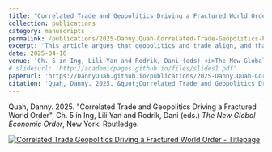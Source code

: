 ```yaml
---
title: "Correlated Trade and Geopolitics Driving a Fractured World Order"
collection: publications
category: manuscripts
permalink: /publications/2025-Danny.Quah-Correlated-Trade-Geopolitics-Fractured-Order-NEO
excerpt: 'This article argues that geopolitics and trade align, and that it is a fallacy that they provide a balance through working in opposition.'
date: 2025-04-16
venue: 'Ch. 5 in Ing, Lili Yan and Rodrik, Dani (eds) <i>The New Global Economic Order</i>'
# slidesurl: 'http://academicpages.github.io/files/slides1.pdf'
paperurl: 'https://DannyQuah.github.io/publications/2025-Danny.Quah-Correlated-Trade-Geopolitics-Fractured-Order'
citation: 'Quah, Danny. 2025. &quot;Correlated Trade and Geopolitics Driving a Fractured World Order.&quot; <i>The New Global Economic Order</i>.'
---
```

Quah, Danny. 2025. "Correlated Trade and Geopolitics Driving a Fractured World Order", Ch. 5 in Ing, Lili Yan and Rodrik, Dani (eds.) *The New Global Economic Order*, New York: Routledge.  

[<img src="https://DannyQuah.github.io/Storage/2025-Danny.Quah-Correlated-Trade-Geopolitics-Fractured-Order-titlepage.png" alt = "Correlated Trade Geopolitics Driving a Fractured World Order - Titlepage"/>](https://DannyQuah.github.io/Storage/2025-Danny.Quah-Correlated-Trade-Geopolitics-Fractured-Order.pdf)

<!---
   Invisible section // Quah-D-2025-Correlated-Trade-Geopolitics-Fractured-Order-NEO.md
-->
